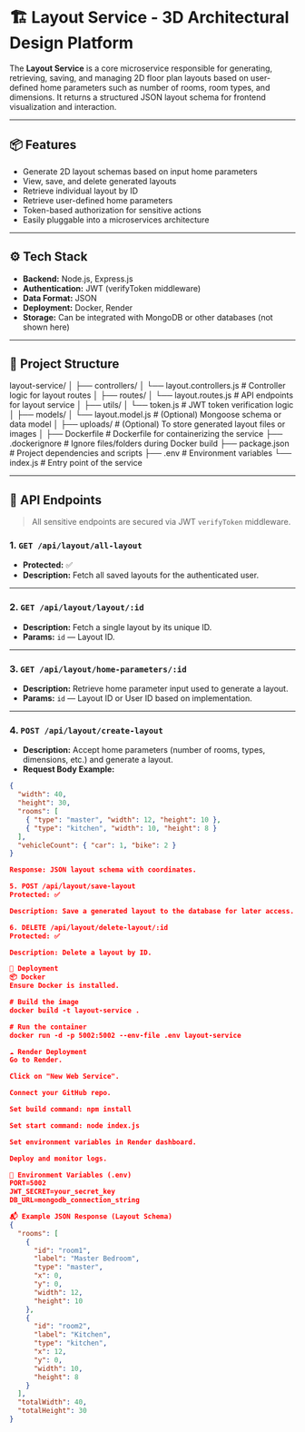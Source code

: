 # 🏗️ Layout Service - 3D Architectural Design Platform

The **Layout Service** is a core microservice responsible for generating, retrieving, saving, and managing 2D floor plan layouts based on user-defined home parameters such as number of rooms, room types, and dimensions. It returns a structured JSON layout schema for frontend visualization and interaction.

---

## 📦 Features

- Generate 2D layout schemas based on input home parameters
- View, save, and delete generated layouts
- Retrieve individual layout by ID
- Retrieve user-defined home parameters
- Token-based authorization for sensitive actions
- Easily pluggable into a microservices architecture

---

## ⚙️ Tech Stack

- **Backend:** Node.js, Express.js
- **Authentication:** JWT (verifyToken middleware)
- **Data Format:** JSON
- **Deployment:** Docker, Render
- **Storage:** Can be integrated with MongoDB or other databases (not shown here)

---

## 📁 Project Structure

layout-service/
│
├── controllers/
│   └── layout.controllers.js       # Controller logic for layout routes
│
├── routes/
│   └── layout.routes.js            # API endpoints for layout service
│
├── utils/
│   └── token.js                    # JWT token verification logic
│
├── models/
│   └── layout.model.js             # (Optional) Mongoose schema or data model
│
├── uploads/                        # (Optional) To store generated layout files or images
│
├── Dockerfile                      # Dockerfile for containerizing the service
├── .dockerignore                   # Ignore files/folders during Docker build
├── package.json                    # Project dependencies and scripts
├── .env                            # Environment variables
└── index.js                        # Entry point of the service



---

## 📌 API Endpoints

> All sensitive endpoints are secured via JWT `verifyToken` middleware.

### 1. `GET /api/layout/all-layout`
- **Protected:** ✅
- **Description:** Fetch all saved layouts for the authenticated user.

---

### 2. `GET /api/layout/layout/:id`
- **Description:** Fetch a single layout by its unique ID.
- **Params:** `id` — Layout ID.

---

### 3. `GET /api/layout/home-parameters/:id`
- **Description:** Retrieve home parameter input used to generate a layout.
- **Params:** `id` — Layout ID or User ID based on implementation.

---

### 4. `POST /api/layout/create-layout`
- **Description:** Accept home parameters (number of rooms, types, dimensions, etc.) and generate a layout.
- **Request Body Example:**
```json
{
  "width": 40,
  "height": 30,
  "rooms": [
    { "type": "master", "width": 12, "height": 10 },
    { "type": "kitchen", "width": 10, "height": 8 }
  ],
  "vehicleCount": { "car": 1, "bike": 2 }
}

Response: JSON layout schema with coordinates.

5. POST /api/layout/save-layout
Protected: ✅

Description: Save a generated layout to the database for later access.

6. DELETE /api/layout/delete-layout/:id
Protected: ✅

Description: Delete a layout by ID.

🚀 Deployment
📦 Docker
Ensure Docker is installed.

# Build the image
docker build -t layout-service .

# Run the container
docker run -d -p 5002:5002 --env-file .env layout-service

☁️ Render Deployment
Go to Render.

Click on "New Web Service".

Connect your GitHub repo.

Set build command: npm install

Set start command: node index.js

Set environment variables in Render dashboard.

Deploy and monitor logs.

🔐 Environment Variables (.env)
PORT=5002
JWT_SECRET=your_secret_key
DB_URL=mongodb_connection_string

📬 Example JSON Response (Layout Schema)
{
  "rooms": [
    {
      "id": "room1",
      "label": "Master Bedroom",
      "type": "master",
      "x": 0,
      "y": 0,
      "width": 12,
      "height": 10
    },
    {
      "id": "room2",
      "label": "Kitchen",
      "type": "kitchen",
      "x": 12,
      "y": 0,
      "width": 10,
      "height": 8
    }
  ],
  "totalWidth": 40,
  "totalHeight": 30
}

